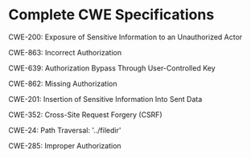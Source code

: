 

# Complete CWE Specifications

CWE-200: Exposure of Sensitive Information to an Unauthorized Actor

CWE-863: Incorrect Authorization

CWE-639: Authorization Bypass Through User-Controlled Key

CWE-862: Missing Authorization

CWE-201: Insertion of Sensitive Information Into Sent Data

CWE-352: Cross-Site Request Forgery (CSRF)

CWE-24: Path Traversal: '../filedir'

CWE-285: Improper Authorization